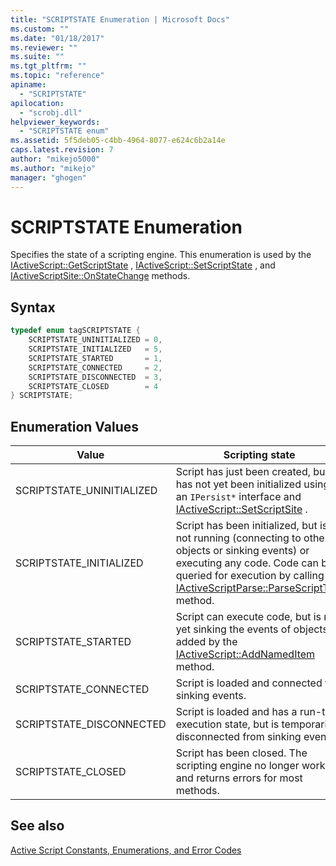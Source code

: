 ```yaml
---
title: "SCRIPTSTATE Enumeration | Microsoft Docs"
ms.custom: ""
ms.date: "01/18/2017"
ms.reviewer: ""
ms.suite: ""
ms.tgt_pltfrm: ""
ms.topic: "reference"
apiname: 
  - "SCRIPTSTATE"
apilocation: 
  - "scrobj.dll"
helpviewer_keywords: 
  - "SCRIPTSTATE enum"
ms.assetid: 5f5deb05-c4bb-4964-8077-e624c6b2a14e
caps.latest.revision: 7
author: "mikejo5000"
ms.author: "mikejo"
manager: "ghogen"
---
```

# SCRIPTSTATE Enumeration
Specifies the state of a scripting engine. This enumeration is used by the [IActiveScript::GetScriptState](../../winscript/reference/iactivescript-getscriptstate.md) , [IActiveScript::SetScriptState](../../winscript/reference/iactivescript-setscriptstate.md) , and [IActiveScriptSite::OnStateChange](../../winscript/reference/iactivescriptsite-onstatechange.md) methods.  
  
## Syntax  
  
```cpp
typedef enum tagSCRIPTSTATE {  
    SCRIPTSTATE_UNINITIALIZED = 0,  
    SCRIPTSTATE_INITIALIZED   = 5,  
    SCRIPTSTATE_STARTED       = 1,  
    SCRIPTSTATE_CONNECTED     = 2,  
    SCRIPTSTATE_DISCONNECTED  = 3,  
    SCRIPTSTATE_CLOSED        = 4  
} SCRIPTSTATE;  
```  
  
## Enumeration Values  
  
|Value|Scripting state|  
|-|-|  
|SCRIPTSTATE_UNINITIALIZED|Script has just been created, but has not yet been initialized using an `IPersist*` interface and [IActiveScript::SetScriptSite](../../winscript/reference/iactivescript-setscriptsite.md) .|  
|SCRIPTSTATE_INITIALIZED|Script has been initialized, but is not running (connecting to other objects or sinking events) or executing any code. Code can be queried for execution by calling the [IActiveScriptParse::ParseScriptText](../../winscript/reference/iactivescriptparse-parsescripttext.md) method.|  
|SCRIPTSTATE_STARTED|Script can execute code, but is not yet sinking the events of objects added by the [IActiveScript::AddNamedItem](../../winscript/reference/iactivescript-addnameditem.md) method.|  
|SCRIPTSTATE_CONNECTED|Script is loaded and connected for sinking events.|  
|SCRIPTSTATE_DISCONNECTED|Script is loaded and has a run-time execution state, but is temporarily disconnected from sinking events.|  
|SCRIPTSTATE_CLOSED|Script has been closed. The scripting engine no longer works and returns errors for most methods.|  
  
## See also  
 [Active Script Constants, Enumerations, and Error Codes](../../winscript/reference/active-script-constants-enumerations-and-error-codes.md)
